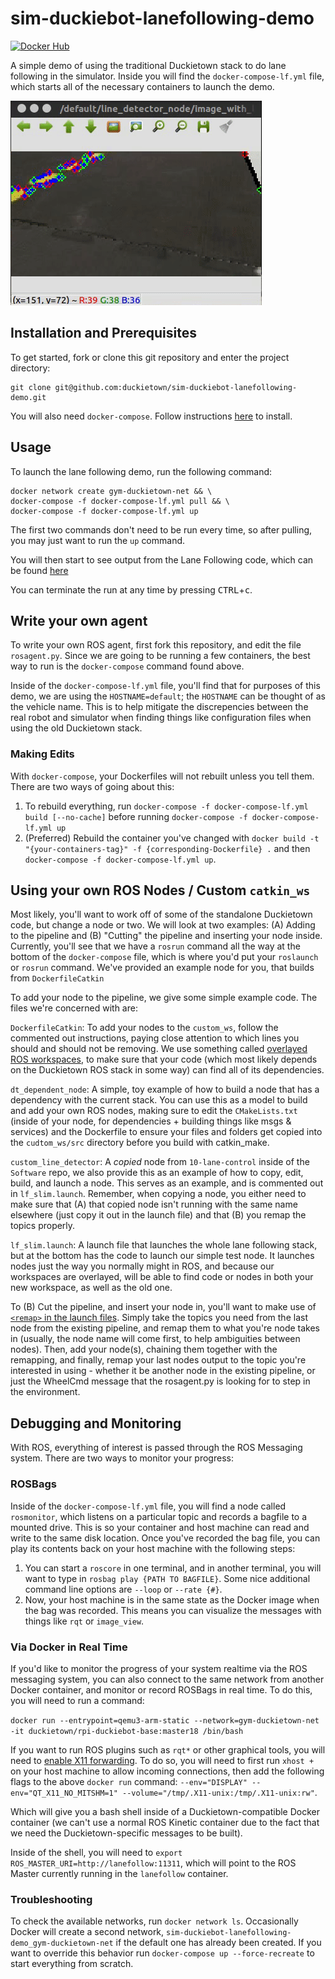 # sim-duckiebot-lanefollowing-demo

[![Docker Hub](https://img.shields.io/docker/pulls/duckietown/duckie-ros.svg)](https://hub.docker.com/r/duckietown/duckie-ros)

A simple demo of using the traditional Duckietown stack to do lane following in the simulator. Inside you will find the `docker-compose-lf.yml` file, which starts all of the necessary containers to launch the demo.

![](lf.gif)

## Installation and Prerequisites

To get started, fork or clone this git repository and enter the project directory:

    git clone git@github.com:duckietown/sim-duckiebot-lanefollowing-demo.git

You will also need `docker-compose`. Follow instructions [here](https://docs.docker.com/compose/install/) to install. 

## Usage

To launch the lane following demo, run the following command:
    
    docker network create gym-duckietown-net && \
    docker-compose -f docker-compose-lf.yml pull && \
    docker-compose -f docker-compose-lf.yml up
    
The first two commands don't need to be run every time, so after pulling, you may just want to run the `up` command.

You will then start to see output from the Lane Following code, which can be found [here](https://github.com/duckietown/Software/tree/master18/catkin_ws/src/10-lane-control)

You can terminate the run at any time by pressing <kbd>CTRL</kbd>+<kbd>c</kbd>.

## Write your own agent

To write your own ROS agent, first fork this repository, and edit the file `rosagent.py`. Since we are going to be running a few containers, the best way to run is the `docker-compose` command found above.

Inside of the `docker-compose-lf.yml` file, you'll find that for purposes of this demo, we are using the `HOSTNAME=default`; the `HOSTNAME` can be thought of as the vehicle name. This is to help mitigate the discrepencies between the real robot and simulator when finding things like configuration files when using the old Duckietown stack.

### Making Edits

With `docker-compose`, your Dockerfiles will not rebuilt unless you tell them. There are two ways of going about this:

1. To rebuild everything, run `docker-compose -f docker-compose-lf.yml build [--no-cache]` before running `docker-compose -f docker-compose-lf.yml up`
2. (Preferred) Rebuild the container you've changed with `docker build -t "{your-containers-tag}" -f {corresponding-Dockerfile} .` and then `docker-compose -f docker-compose-lf.yml up`.

## Using your own ROS Nodes / Custom `catkin_ws`
Most likely, you'll want to work off of some of the standalone Duckietown code, but change a node or two. We will look at two examples:
(A) Adding to the pipeline and (B) "Cutting" the pipeline and inserting your node inside. Currently, you'll see that we have a `rosrun` command all the way at the bottom of the `docker-compose` file, which is where you'd put your `roslaunch` or `rosrun` command. We've provided an example node for you, that builds from `DockerfileCatkin`

To add your node to the pipeline, we give some simple example code. The files we're concerned with are:

`DockerfileCatkin`: To add your nodes to the `custom_ws`, follow the commented out instructions, paying close attention to which lines you should and should not be removing. We use something called [overlayed ROS workspaces](http://wiki.ros.org/catkin/Tutorials/workspace_overlaying), to make sure that your code (which most likely depends on the Duckietown ROS stack in some way) can find all of its dependencies.

`dt_dependent_node`: A simple, toy example of how to build a node that has a dependency with the current stack. You can use this as a model to build and add your own ROS nodes, making sure to edit the `CMakeLists.txt` (inside of your node, for dependencies + building things like msgs & services) and the Dockerfile to ensure your files and folders get copied into the `cudtom_ws/src` directory before you build with catkin_make.

`custom_line_detector`: A *copied* node from `10-lane-control` inside of the `Software` repo, we also provide this as an example of how to copy, edit, build, and launch a node. This serves as an example, and is commented out in `lf_slim.launch`. Remember, when copying a node, you either need to make sure that (A) that copied node isn't running with the same name elsewhere (just copy it out in the launch file) and that (B) you remap the topics properly.

`lf_slim.launch`: A launch file that launches the whole lane following stack, but at the bottom has the code to launch our simple test node. It launches nodes just the way you normally might in ROS, and because our workspaces are overlayed, will be able to find code or nodes in both your new workspace, as well as the old one.

To (B) Cut the pipeline, and insert your node in, you'll want to make use of [`<remap>` in the launch files](http://wiki.ros.org/Remapping%20Arguments). Simply take the topics you need from the last node from the existing pipeline, and remap them to what you're node takes in (usually, the node name will come first, to help ambiguities between nodes). Then, add your node(s), chaining them together with the remapping, and finally, remap your last nodes output to the topic you're interested in using - whether it be another node in the existing pipeline, or just the WheelCmd message that the rosagent.py is looking for to step in the environment.

## Debugging and Monitoring

With ROS, everything of interest is passed through the ROS Messaging system. There are two ways to monitor your progress:

### ROSBags

Inside of the `docker-compose-lf.yml` file, you will find a node called `rosmonitor`, which listens on a particular topic and records a bagfile to a mounted drive. This is so your container and host machine can read and write to the same disk location. Once you've recorded the bag file, you can play its contents back on your host machine with the following steps:
1. You can start a `roscore` in one terminal, and in another terminal, you will want to type in `rosbag play {PATH TO BAGFILE}`. Some nice additional command line options are `--loop` or `--rate {#}`.
2. Now, your host machine is in the same state as the Docker image when the bag was recorded. This means you can visualize the messages with things like `rqt` or `image_view`.

### Via Docker in Real Time

If you'd like to monitor the progress of your system realtime via the ROS messaging system, you can also connect to the same network from another Docker container, and monitor or record ROSBags in real time. To do this, you will need to run a command:

`docker run --entrypoint=qemu3-arm-static --network=gym-duckietown-net -it duckietown/rpi-duckiebot-base:master18 /bin/bash`

If you want to run ROS plugins such as `rqt*` or other graphical tools, you will need to [enable X11 forwarding](http://wiki.ros.org/docker/Tutorials/GUI#Using_X_server). To do so, you will need to first run `xhost +` on your host machine to allow incoming connections, then add the following flags to the above `docker run` command: `--env="DISPLAY" --env="QT_X11_NO_MITSHM=1" --volume="/tmp/.X11-unix:/tmp/.X11-unix:rw"`.

Which will give you a bash shell inside of a Duckietown-compatible Docker container (we can't use a normal ROS Kinetic container due to the fact that we need the Duckietown-specific messages to be built).

Inside of the shell, you will need to `export ROS_MASTER_URI=http://lanefollow:11311`, which will point to the ROS Master currently running in the `lanefollow` container.

### Troubleshooting

To check the available networks, run `docker network ls`. Occasionally Docker will create a second network, `sim-duckiebot-lanefollowing-demo_gym-duckietown-net` if the default one has already been created. If you want to override this behavior run `docker-compose up --force-recreate` to start everything from scratch.
